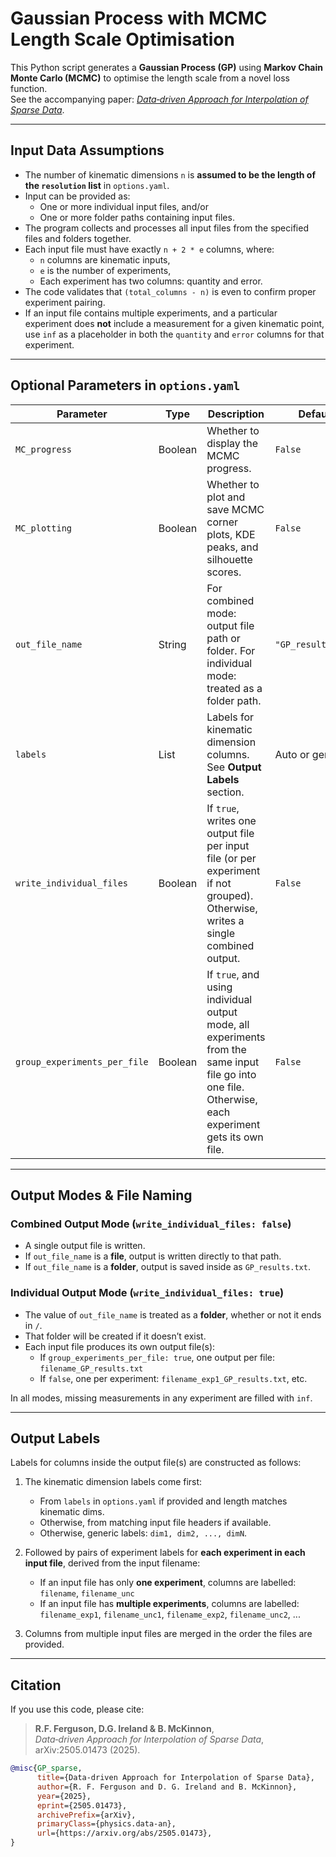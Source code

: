 
# Gaussian Process with MCMC Length Scale Optimisation

This Python script generates a **Gaussian Process (GP)** using **Markov Chain Monte Carlo (MCMC)** to optimise the length scale from a novel loss function.  
See the accompanying paper: [*Data‑driven Approach for Interpolation of Sparse Data*](https://arxiv.org/abs/2505.01473).

---

## Input Data Assumptions

- The number of kinematic dimensions `n` is **assumed to be the length of the `resolution` list** in `options.yaml`.
- Input can be provided as:
  - One or more individual input files, and/or
  - One or more folder paths containing input files.
- The program collects and processes all input files from the specified files and folders together.
- Each input file must have exactly `n + 2 * e` columns, where:
  - `n` columns are kinematic inputs,
  - `e` is the number of experiments,
  - Each experiment has two columns: quantity and error.
- The code validates that `(total_columns - n)` is even to confirm proper experiment pairing.
- If an input file contains multiple experiments, and a particular experiment does **not** include a measurement for a given kinematic point, use `inf` as a placeholder in both the `quantity` and `error` columns for that experiment.

---

## Optional Parameters in `options.yaml`

| Parameter                  | Type    | Description                                                                                                                                              | Default             |
|---------------------------|---------|----------------------------------------------------------------------------------------------------------------------------------------------------------|---------------------|
| `MC_progress`             | Boolean | Whether to display the MCMC progress.                                                                                                                    | `False`             |
| `MC_plotting`             | Boolean | Whether to plot and save MCMC corner plots, KDE peaks, and silhouette scores.                                                                            | `False`             |
| `out_file_name`           | String  | For combined mode: output file path or folder. For individual mode: treated as a folder path.                                                            | `"GP_results.txt"`  |
| `labels`                  | List    | Labels for kinematic dimension columns. See **Output Labels** section.                                                                                   | Auto or generic     |
| `write_individual_files`  | Boolean | If `true`, writes one output file per input file (or per experiment if not grouped). Otherwise, writes a single combined output.                        | `False`             |
| `group_experiments_per_file` | Boolean | If `true`, and using individual output mode, all experiments from the same input file go into one file. Otherwise, each experiment gets its own file. | `False`             |

---

## Output Modes & File Naming

### Combined Output Mode (`write_individual_files: false`)
- A single output file is written.
- If `out_file_name` is a **file**, output is written directly to that path.
- If `out_file_name` is a **folder**, output is saved inside as `GP_results.txt`.

### Individual Output Mode (`write_individual_files: true`)
- The value of `out_file_name` is treated as a **folder**, whether or not it ends in `/`.
- That folder will be created if it doesn’t exist.
- Each input file produces its own output file(s):
  - If `group_experiments_per_file: true`, one output per file: `filename_GP_results.txt`
  - If `false`, one per experiment: `filename_exp1_GP_results.txt`, etc.

In all modes, missing measurements in any experiment are filled with `inf`.

---

## Output Labels

Labels for columns inside the output file(s) are constructed as follows:

1. The kinematic dimension labels come first:
   - From `labels` in `options.yaml` if provided and length matches kinematic dims.
   - Otherwise, from matching input file headers if available.
   - Otherwise, generic labels: `dim1, dim2, ..., dimN`.

2. Followed by pairs of experiment labels for **each experiment in each input file**, derived from the input filename:  
   - If an input file has only **one experiment**, columns are labelled:  
        `filename`, `filename_unc`
   - If an input file has **multiple experiments**, columns are labelled:  
        `filename_exp1`, `filename_unc1`, `filename_exp2`, `filename_unc2`, ...

3. Columns from multiple input files are merged in the order the files are provided.

---

## Citation

If you use this code, please cite:

> **R.F. Ferguson, D.G. Ireland & B. McKinnon**,  
> *Data‑driven Approach for Interpolation of Sparse Data*,  
> arXiv:2505.01473 (2025).

```bibtex
@misc{GP_sparse,
      title={Data-driven Approach for Interpolation of Sparse Data}, 
      author={R. F. Ferguson and D. G. Ireland and B. McKinnon},
      year={2025},
      eprint={2505.01473},
      archivePrefix={arXiv},
      primaryClass={physics.data-an},
      url={https://arxiv.org/abs/2505.01473}, 
}
```

